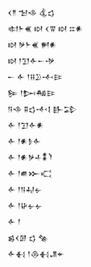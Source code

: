 <div class='block'>
<div class='line'>𒌋𒈫 𒈠𒈾 𒆬𒌓</div>
<div class='line'>𒊕𒈨𒌍 𒊭 𒌋𒐊 𒊭 𒇹𒀭</div>
<div class='line'>𒊭 𒃻𒈨𒌍 𒂍𒀭</div>
<div class='line'>𒊭 𒁹𒋛𒅆𒀸𒋩</div>
<div class='line'>𒀸 𒅆 𒁹𒍝𒊒𒋾𒄿</div>
<div class='line'>𒌉 𒁹𒄖𒄀𒄿</div>
<div class='line'>𒀀𒈾 𒐉𒌓𒋾𒋙 𒃲𒁉</div>
<div class='line'>𒅆 𒁹𒋛𒅆𒀭</div>
<div class='line'>𒅆 𒁹𒀭𒊩𒅆</div>
<div class='line'>𒅆 𒁹𒀭𒃻𒈦𒀮𒇺</div>
<div class='line'>𒅆 𒁹𒌑𒁍𒄣</div>
<div class='line'>𒅆 𒁹𒀀𒄷𒉡</div>
<div class='line'>𒅆 𒁹𒄩𒉡𒉡</div>
<div class='line'>𒅆 𒁹</div>
<div class='line'>𒌗𒌋𒌆 𒌓 𒆚</div>
<div class='line'>𒅆𒈬 𒁹𒁲𒈬𒂗𒄬</div>
</div>